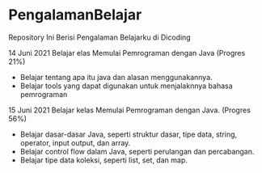 # PengalamanBelajar
Repository Ini Berisi Pengalaman Belajarku di Dicoding

14 Juni 2021
Belajar elas Memulai Pemrograman dengan Java (Progres 21%)
  * Belajar tentang apa itu java dan alasan menggunakannya.
  * Belajar tools yang dapat digunakan untuk menjalaknnya bahasa pemrograman

15 Juni 2021
Belajar kelas Memulai Pemrograman dengan Java. (Progres 56%)
  * Belajar dasar-dasar Java, seperti struktur dasar, tipe data, string, operator, input output, dan array.
  * Belajar control flow dalam Java, seperti perulangan dan percabangan.
  * Belajar tipe data koleksi, seperti list, set, dan map.

